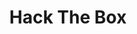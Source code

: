---
title: Hack The Box
summary: Hack the box and the Schrödinger's cat inside.
cover:
    image:  /images/series/ctf/htb.png
hidemeta: true
layout: lista
---